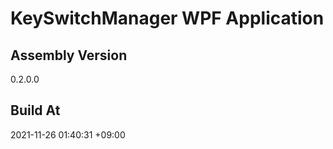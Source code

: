 KeySwitchManager WPF Application
==============================

## Assembly Version

0.2.0.0

## Build At

2021-11-26 01:40:31 +09:00

